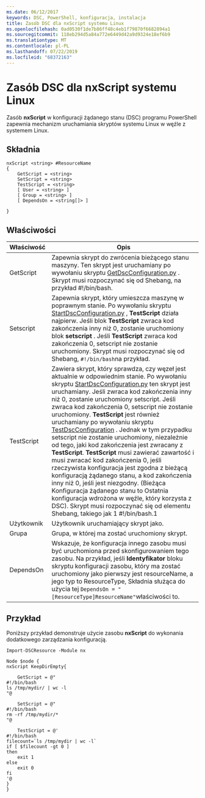 ```yaml
---
ms.date: 06/12/2017
keywords: DSC, PowerShell, konfiguracja, instalacja
title: Zasób DSC dla nxScript systemu Linux
ms.openlocfilehash: 0ad0530f1de7b86ff48c4eb1f79870f6682894a1
ms.sourcegitcommit: 118eb294d5a84a772e6449d42a9d9324e18ef6b9
ms.translationtype: MT
ms.contentlocale: pl-PL
ms.lasthandoff: 07/22/2019
ms.locfileid: "68372163"
---
```

# <a name="dsc-for-linux-nxscript-resource"></a>Zasób DSC dla nxScript systemu Linux

Zasób **nxScript** w konfiguracji żądanego stanu (DSC) programu PowerShell zapewnia mechanizm uruchamiania skryptów systemu Linux w węźle z systemem Linux.

## <a name="syntax"></a>Składnia

```
nxScript <string> #ResourceName
{
    GetScript = <string>
    SetScript = <string>
    TestScript = <string>
    [ User = <string> ]
    [ Group = <string> ]
    [ DependsOn = <string[]> ]

}
```

## <a name="properties"></a>Właściwości

|  Właściwość |  Opis |
|---|---|
| GetScript| Zapewnia skrypt do zwrócenia bieżącego stanu maszyny.  Ten skrypt jest uruchamiany po wywołaniu skryptu [GetDscConfiguration.py](https://github.com/Microsoft/PowerShell-DSC-for-Linux#performing-dsc-operations-from-the-linux-computer) . Skrypt musi rozpoczynać się od Shebang, na przykład #!/bin/bash.|
| Setscript| Zapewnia skrypt, który umieszcza maszynę w poprawnym stanie. Po wywołaniu skryptu [StartDscConfiguration.py](https://github.com/Microsoft/PowerShell-DSC-for-Linux#performing-dsc-operations-from-the-linux-computer) , **TestScript** działa najpierw. Jeśli blok **TestScript** zwraca kod zakończenia inny niż 0, zostanie uruchomiony blok **setscript** . Jeśli **TestScript** zwraca kod zakończenia 0, setscript nie zostanie  uruchomiony. Skrypt musi rozpoczynać się od Shebang, `#!/bin/bash`na przykład.|
| TestScript| Zawiera skrypt, który sprawdza, czy węzeł jest aktualnie w odpowiednim stanie. Po wywołaniu skryptu [StartDscConfiguration.py](https://github.com/Microsoft/PowerShell-DSC-for-Linux#performing-dsc-operations-from-the-linux-computer) ten skrypt jest uruchamiany. Jeśli zwraca kod zakończenia inny niż 0, zostanie uruchomiony setscript. Jeśli zwraca kod zakończenia 0, setscript nie zostanie  uruchomiony. **TestScript** jest również uruchamiany po wywołaniu skryptu [TestDscConfiguration](https://github.com/Microsoft/PowerShell-DSC-for-Linux#performing-dsc-operations-from-the-linux-computer) . Jednak w tym przypadku setscript nie  zostanie uruchomiony, niezależnie od tego, jaki kod zakończenia jest zwracany z **TestScript**. **TestScript** musi zawierać zawartość i musi zwracać kod zakończenia 0, jeśli rzeczywista konfiguracja jest zgodna z bieżącą konfiguracją żądanego stanu, a kod zakończenia inny niż 0, jeśli jest niezgodny. (Bieżąca Konfiguracja żądanego stanu to Ostatnia konfiguracja wdrożona w węźle, który korzysta z DSC). Skrypt musi rozpoczynać się od elementu Shebang, takiego jak 1 #!/bin/bash.1|
| Użytkownik| Użytkownik uruchamiający skrypt jako.|
| Grupa| Grupa, w której ma zostać uruchomiony skrypt.|
| DependsOn | Wskazuje, że konfiguracja innego zasobu musi być uruchomiona przed skonfigurowaniem tego zasobu. Na przykład, jeśli **Identyfikator** bloku skryptu konfiguracji zasobu, który ma zostać uruchomiony jako pierwszy jest resourceName, a jego typ to ResourceType, Składnia służąca do użycia tej `DependsOn = "[ResourceType]ResourceName"`właściwości to.|

## <a name="example"></a>Przykład

Poniższy przykład demonstruje użycie zasobu **nxScript** do wykonania dodatkowego zarządzania konfiguracją.

```
Import-DSCResource -Module nx

Node $node {
nxScript KeepDirEmpty{

    GetScript = @"
#!/bin/bash
ls /tmp/mydir/ | wc -l
"@

    SetScript = @"
#!/bin/bash
rm -rf /tmp/mydir/*
"@

    TestScript = @'
#!/bin/bash
filecount=`ls /tmp/mydir | wc -l`
if [ $filecount -gt 0 ]
then
    exit 1
else
    exit 0
fi
'@
}
}
```
